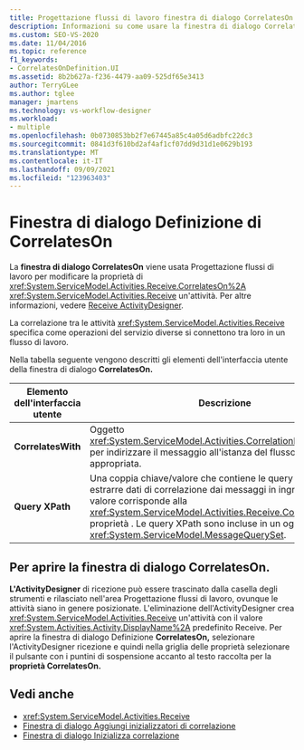 ```yaml
---
title: Progettazione flussi di lavoro finestra di dialogo CorrelatesOn Definition
description: Informazioni su come usare la finestra di dialogo CorrelatesOn Progettazione flussi di lavoro modificare la proprietà CorrelatesOn di un'attività Receive.
ms.custom: SEO-VS-2020
ms.date: 11/04/2016
ms.topic: reference
f1_keywords:
- CorrelatesOnDefinition.UI
ms.assetid: 8b2b627a-f236-4479-aa09-525df65e3413
author: TerryGLee
ms.author: tglee
manager: jmartens
ms.technology: vs-workflow-designer
ms.workload:
- multiple
ms.openlocfilehash: 0b0730853bb2f7e67445a85c4a05d6adbfc22dc3
ms.sourcegitcommit: 0841d3f610bd2af4af1cf07dd9d31d1e0629b193
ms.translationtype: MT
ms.contentlocale: it-IT
ms.lasthandoff: 09/09/2021
ms.locfileid: "123963403"
---
```

# <a name="correlateson-definition-dialog-box"></a>Finestra di dialogo Definizione di CorrelatesOn

La **finestra di dialogo CorrelatesOn** viene usata Progettazione flussi di lavoro per modificare la proprietà di <xref:System.ServiceModel.Activities.Receive.CorrelatesOn%2A> <xref:System.ServiceModel.Activities.Receive> un'attività. Per altre informazioni, vedere [Receive ActivityDesigner](../workflow-designer/receive-activity-designer.md).

La correlazione tra le attività <xref:System.ServiceModel.Activities.Receive> specifica come operazioni del servizio diverse si connettono tra loro in un flusso di lavoro.

Nella tabella seguente vengono descritti gli elementi dell'interfaccia utente della finestra di dialogo **CorrelatesOn.**

|Elemento dell'interfaccia utente|Descrizione|
|-|-----------------|
|**CorrelatesWith**|Oggetto <xref:System.ServiceModel.Activities.CorrelationHandle> usato per indirizzare il messaggio all'istanza del flusso di lavoro appropriata.|
|**Query XPath**|Una coppia chiave/valore che contiene le query usate per estrarre dati di correlazione dai messaggi in ingresso. Questo valore corrisponde alla <xref:System.ServiceModel.Activities.Receive.CorrelatesOn%2A> proprietà . Le query XPath sono incluse in un oggetto <xref:System.ServiceModel.MessageQuerySet>.|

## <a name="to-launch-the-correlateson-dialog-box"></a>Per aprire la finestra di dialogo CorrelatesOn.

**L'ActivityDesigner** di ricezione  può essere trascinato dalla casella degli strumenti e rilasciato nell'area Progettazione flussi di lavoro, ovunque le attività siano in genere posizionate. L'eliminazione dell'ActivityDesigner crea <xref:System.ServiceModel.Activities.Receive> un'attività con il valore <xref:System.Activities.Activity.DisplayName%2A> predefinito Receive. Per aprire la finestra di dialogo  Definizione **CorrelatesOn,** selezionare l'ActivityDesigner ricezione e quindi nella griglia delle proprietà selezionare il pulsante con i puntini di sospensione accanto al testo raccolta per la **proprietà CorrelatesOn.**

## <a name="see-also"></a>Vedi anche

- <xref:System.ServiceModel.Activities.Receive>
- [Finestra di dialogo Aggiungi inizializzatori di correlazione](../workflow-designer/add-correlationinitializers-dialog-box.md)
- [Finestra di dialogo Inizializza correlazione](../workflow-designer/initialize-correlation-dialog-box.md)